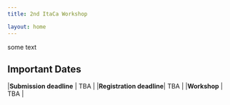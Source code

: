 ```yaml
---
title: 2nd ItaCa Workshop 

layout: home
---
```


some text 

## Important Dates

|**Submission deadline**  | TBA |
|**Registration deadline**| TBA | 
|**Workshop**             | TBA | 



